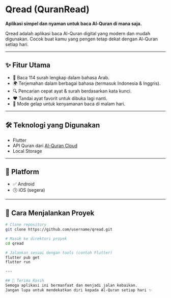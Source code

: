 # Qread (QuranRead)
**Aplikasi simpel dan nyaman untuk baca Al-Quran di mana saja.**

Qread adalah aplikasi baca Al-Quran digital yang modern dan mudah digunakan. Cocok buat kamu yang pengen tetap dekat dengan Al-Quran setiap hari.

---

## ✨ Fitur Utama
- 📖 Baca 114 surah lengkap dalam bahasa Arab.
- 🌍 Terjemahan dalam berbagai bahasa (termasuk Indonesia & Inggris).
- 🔍 Pencarian cepat ayat & surah berdasarkan kata kunci.
- ❤️ Tandai ayat favorit untuk dibuka lagi nanti.
- 🌙 Mode gelap untuk kenyamanan baca di malam hari.

---

## 🛠️ Teknologi yang Digunakan
- Flutter
- API Quran dari [Al-Quran Cloud](https://alquran.cloud)
- Local Storage

---

## 📱 Platform
- ✅ Android
- 🕒 iOS (segera)

---

## 🚀 Cara Menjalankan Proyek

```bash
# Clone repository
git clone https://github.com/username/qread.git

# Masuk ke direktori proyek
cd qread

# Jalankan sesuai dengan tools (contoh Flutter)
flutter pub get
flutter run

---

## 🙏 Terima Kasih
Semoga aplikasi ini bermanfaat dan menjadi jalan kebaikan.
Jangan lupa untuk mendekatkan diri kepada Al-Quran setiap hari ✨